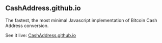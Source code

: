 ## CashAddress.github.io

The fastest, the most minimal Javascript implementation of Bitcoin Cash Address conversion.

See it live: [CashAddress.github.io](https://cashaddress.github.io/)